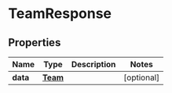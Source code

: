 

# TeamResponse

## Properties

Name | Type | Description | Notes
------------ | ------------- | ------------- | -------------
**data** | [**Team**](Team.md) |  |  [optional]




